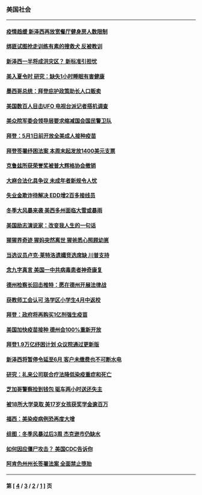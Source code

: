 ### 美国社会
---
#### [疫情趋缓 新泽西再放宽餐厅健身房人数限制](../../pages/ncid1078160/n12807752.md) 
#### [绑匪试图抢走训练有素的搜救犬 反被教训](../../pages/ncid1078160/n12807441.md) 
#### [新泽西一半将成洪灾区？ 新标准引担忧](../../pages/ncid1078160/n12807793.md) 
#### [美入夏令时 研究：缺失1小时睡眠有害健康](../../pages/ncid1078160/n12807415.md) 
#### [墨西哥总统：拜登庇护政策助长人口贩卖](../../pages/ncid1078160/n12806132.md) 
#### [美国数百人目击UFO 电视台派记者搭机调查](../../pages/ncid1078160/n12806462.md) 
#### [美众院军委会领导层要求缩减国会国民警卫队](../../pages/ncid1078160/n12805959.md) 
#### [拜登：5月1日前开放全美成人接种疫苗](../../pages/ncid1078160/n12805963.md) 
#### [拜登签署纾困法案 本周末起发放1400美元支票](../../pages/ncid1078160/n12805426.md) 
#### [克鲁兹所获荣誉奖被普大辉格协会撤销](../../pages/ncid1078160/n12805908.md) 
#### [大麻合法化具争议 未成年者新规令人忧](../../pages/ncid1078160/n12805890.md) 
#### [失业金欺诈待解决 EDD增2百多接线员](../../pages/ncid1078160/n12805776.md) 
#### [冬季大风暴来袭 美西多州面临大雪或暴雨](../../pages/ncid1078160/n12805207.md) 
#### [美国励志演说家：改变我人生的一句话](../../pages/ncid1078160/n12804837.md) 
#### [猩猩界奇迹 猩妈突然离世 猩爸悉心照顾幼崽](../../pages/ncid1078160/n12804043.md) 
#### [当选议员卢克‧莱特洛遗孀竞选席缺 川普支持](../../pages/ncid1078160/n12803517.md) 
#### [念九字真言 美国一中共病毒患者神奇康复](../../pages/ncid1078160/n12794177.md) 
#### [德州检察长回击推特：愿在德州开展法律战](../../pages/ncid1078160/n12803428.md) 
#### [获教师工会认可 洛学区小学生4月中返校](../../pages/ncid1078160/n12803553.md) 
#### [拜登：政府将再购买1亿剂强生疫苗](../../pages/ncid1078160/n12803329.md) 
#### [美国加快疫苗接种 德州会100%重新开放](../../pages/ncid1078160/n12803158.md) 
#### [拜登1.9万亿纾困计划 众议院通过更新版](../../pages/ncid1078160/n12803001.md) 
#### [新泽西将暂停令延至6月 客户未缴费也不可断水电](../../pages/ncid1078160/n12802720.md) 
#### [研究：礼来公司联合疗法降低染疫重症和死亡](../../pages/ncid1078160/n12802470.md) 
#### [芝加哥警察捡到钱包 驱车两小时送还失主](../../pages/ncid1078160/n12801344.md) 
#### [被18所大学录取 美17岁女孩获奖学金逾百万](../../pages/ncid1078160/n12801596.md) 
#### [福西：美染疫病例恐再度大增](../../pages/ncid1078160/n12802260.md) 
#### [组图：冬季风暴过后3周 杰克逊市仍缺水](../../pages/ncid1078160/n12801447.md) 
#### [如何因应僵尸攻击？ 美国CDC告诉你](../../pages/ncid1078160/n12801372.md) 
#### [阿肯色州州长签署法案 全面禁止堕胎](../../pages/ncid1078160/n12800956.md) 

---
#### 第 [ [4](./4.md) / [3](./3.md) / [2](./2.md) / [1](./1.md) ] 页
